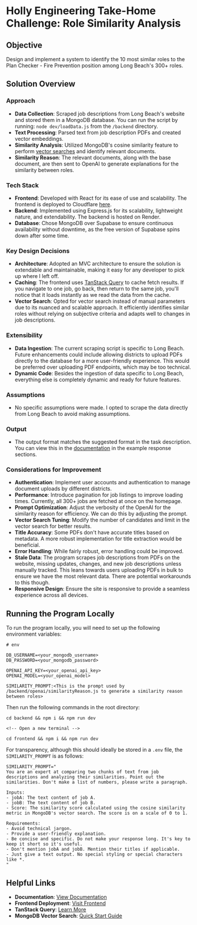 # Holly Engineering Take-Home Challenge: Role Similarity Analysis

## Objective

Design and implement a system to identify the 10 most similar roles to the Plan Checker - Fire Prevention position among Long Beach's 300+ roles.

## Solution Overview

### Approach

- **Data Collection**: Scraped job descriptions from Long Beach's website and stored them in a MongoDB database. You can run the script by running: `node dev/loadData.js` from the `/backend` directory.
- **Text Processing**: Parsed text from job description PDFs and created vector embeddings.
- **Similarity Analysis**: Utilized MongoDB's cosine similarity feature to perform [vector searches](https://www.mongodb.com/docs/atlas/atlas-vector-search/tutorials/vector-search-quick-start/?tck=ai_as_web) and identify relevant documents.
- **Similarity Reason**: The relevant documents, along with the base document, are then sent to OpenAI to generate explanations for the similarity between roles.

### Tech Stack

- **Frontend**: Developed with React for its ease of use and scalability. The frontend is deployed to Cloudflare [here](https://holly-6uz.pages.dev/).
- **Backend**: Implemented using Express.js for its scalability, lightweight nature, and extendability. The backend is hosted on Render.
- **Database**: Chose MongoDB over Supabase to ensure continuous availability without downtime, as the free version of Supabase spins down after some time.

### Key Design Decisions

- **Architecture**: Adopted an MVC architecture to ensure the solution is extendable and maintainable, making it easy for any developer to pick up where I left off.
- **Caching**: The frontend uses [TanStack Query](https://tanstack.com/query/latest) to cache fetch results. If you navigate to one job, go back, then return to the same job, you'll notice that it loads instantly as we read the data from the cache.
- **Vector Search**: Opted for vector search instead of manual parameters due to its nuanced and scalable approach. It efficiently identifies similar roles without relying on subjective criteria and adapts well to changes in job descriptions.

### Extensibility

- **Data Ingestion**: The current scraping script is specific to Long Beach. Future enhancements could include allowing districts to upload PDFs directly to the database for a more user-friendly experience. This would be preferred over uploading PDF endpoints, which may be too technical.
- **Dynamic Code**: Besides the ingestion of data specific to Long Beach, everything else is completely dynamic and ready for future features.

### Assumptions

- No specific assumptions were made. I opted to scrape the data directly from Long Beach to avoid making assumptions.

### Output

- The output format matches the suggested format in the task description. You can view this in the [documentation](https://documenter.getpostman.com/view/33618537/2sAYdcqs4G#1233915a-cec2-4785-8a01-62e06e77761e) in the example response sections.

### Considerations for Improvement

- **Authentication**: Implement user accounts and authentication to manage document uploads by different districts.
- **Performance**: Introduce pagination for job listings to improve loading times. Currently, all 300+ jobs are fetched at once on the homepage.
- **Prompt Optimization**: Adjust the verbosity of the OpenAI for the similarity reason for efficiency. We can do this by adjusting the prompt.
- **Vector Search Tuning**: Modify the number of candidates and limit in the vector search for better results.
- **Title Accuracy**: Some PDFs don't have accurate titles based on metadata. A more robust implementation for title extraction would be beneficial.
- **Error Handling**: While fairly robust, error handling could be improved.
- **Stale Data**: The program scrapes job descriptions from PDFs on the website, missing updates, changes, and new job descriptions unless manually tracked. This leans towards users uploading PDFs in bulk to ensure we have the most relevant data. There are potential workarounds to this though.
- **Responsive Design**: Ensure the site is responsive to provide a seamless experience across all devices.

## Running the Program Locally

To run the program locally, you will need to set up the following environment variables:

```
# env

DB_USERNAME=<your_mongodb_username>
DB_PASSWORD=<your_mongodb_password>

OPENAI_API_KEY=<your_openai_api_key>
OPENAI_MODEL=<your_openai_model>

SIMILARITY_PROMPT:<This is the prompt used by /backend/openai/similarityReason.js to generate a similarity reason between roles>
```

Then run the following commands in the root directory:

```
cd backend && npm i && npm run dev

<!-- Open a new terminal -->

cd frontend && npm i && npm run dev
```

For transparency, although this should ideally be stored in a `.env` file, the `SIMILARITY_PROMPT` is as follows:

```
SIMILARITY_PROMPT="
You are an expert at comparing two chunks of text from job descriptions and analyzing their similarities. Point out the similarities. Don't make a list of numbers, please write a paragraph.

Inputs:
- jobA: The text content of job A.
- jobB: The text content of job B.
- Score: The similarity score calculated using the cosine similarity metric in MongoDB's vector search. The score is on a scale of 0 to 1.

Requirements:
- Avoid technical jargon.
- Provide a user-friendly explanation.
- Be concise and specific. Do not make your response long. It's key to keep it short so it's useful.
- Don't mention jobA and jobB. Mention their titles if applicable.
- Just give a text output. No special styling or special characters like *.
"
```

## Helpful Links

- **Documentation**: [View Documentation](https://documenter.getpostman.com/view/33618537/2sAYdcqs4G)
- **Frontend Deployment**: [Visit Frontend](https://holly-6uz.pages.dev/)
- **TanStack Query**: [Learn More](https://tanstack.com/query/latest)
- **MongoDB Vector Search**: [Quick Start Guide](https://www.mongodb.com/docs/atlas/atlas-vector-search/tutorials/vector-search-quick-start/?tck=ai_as_web)
